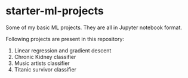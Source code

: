 # starter-ml-projects
Some of my basic ML projects. They are all in Jupyter notebook format.

Following projects are present in this repository:
<br>
1. Linear regression and gradient descent
2. Chronic Kidney classifier
3. Music artists classifier
4. Titanic survivor classifier
